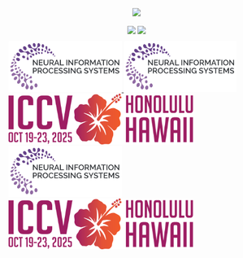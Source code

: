 <!--
- 👋 Hi, I’m @zhyblue424
- 👀 I’m interested in ...
- 🌱 I’m currently learning ...
- 💞️ I’m looking to collaborate on ...
- 📫 How to reach me ...
- 😄 Pronouns: ...
- ⚡ Fun fact: ...

zhyblue424/zhyblue424 is a ✨ special ✨ repository because its `README.md` (this file) appears on your GitHub profile.
You can click the Preview link to take a look at your changes.
--->

<p align="center">
<img src="https://readme-typing-svg.demolab.com?font=Orbitron&size=25&pause=1000&center=true&vCenter=true&random=false&width=600&lines=I+am+zhyblue424!;Welcome+to+my+GitHub+profile+page!" />
</p>
 
<p align="center">
<!-- https://github.com/anuraghazra/github-readme-stats -->
<img align="center" width="400" src="https://github-readme-stats.vercel.app/api?username=zhyblue424&theme=transparent&include_all_commits=true&show_icons=true&hide_border=true" />
<!-- https://github.com/DenverCoder1/github-readme-streak-stats -->
<img align="center" width="400" src="https://streak-stats.demolab.com?user=zhyblue424&theme=transparent&date_format=%5BY.%5Dn.j&hide_border=true" />
</p>


<p align="left">
  <a href="#">
    <img src="./NeurIPS-logo.png" alt="NeurIPS 2024" height="100">
  </a>
  <a href="#">
    <img src="./NeurIPS-logo.png" alt="NeurIPS 2024" height="100">
  </a>
   <a href="#">
    <img src="./ICCV-logo.svg" alt="ICCV 2025" height="100">
  </a>
   <a href="#">
    <img src="./NeurIPS-logo.png" alt="NeurIPS 2024" height="100">
  </a>
   <a href="#">
    <img src="./ICCV-logo.svg" alt="ICCV 2025" height="100">
  </a>
</p>



